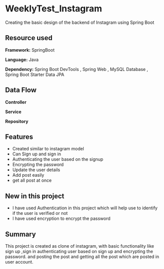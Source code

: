 # WeeklyTest_Instagram
Creating the basic design of the backend of Instagram using Spring Boot

## Resource used

**Framework:** SpringBoot

**Language:** Java

**Dependency:** Spring Boot DevTools , Spring Web , MySQL Database , Spring Boot Starter Data JPA


## Data Flow

**Controller** 

**Service** 

**Repository** 

## Features

- Created similar to instagram model
- Can Sign up and sign in
- Authenticating the user based on the signup
- Encrypting the password
- Update the user details
- Add post easily
- get all post at once

## New in this project

- I have used Authentication in this project which will help use to identify if the user is verified or not
- I have used encryption to encrypt the password

## Summary

This  project is created as clone of instagram, with basic functionality like sign up ,sign in authenticating user based on sign up and encrypting the password. and posting the post and getting all the post which are posted in user account.



